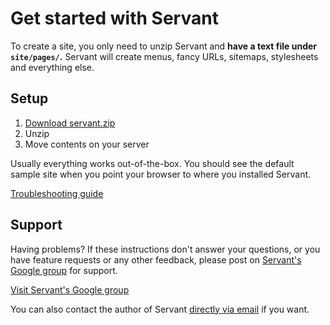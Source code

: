 
# Get started with Servant

To create a site, you only need to unzip Servant and **have a text file under `site/pages/`.** Servant will create menus, fancy URLs, sitemaps, stylesheets and everything else.

<!-- 
<div class="column six">
	<h3 class="reset-bottom"><a href="pages">Writing pages</a></h3>
	<p class="squeeze-top">Write pages in plain text or other formats. Add page-specific styles and behavior if you want.</p>
</div>
<div class="column six last">
	<h3 class="reset-bottom"><a href="site-settings">Site settings</a></h3>
	<p class="squeeze-top">Set your site's name, favicons, page order and more.</p>
</div>
<div class="clear"></div>

<div class="column six">
	<h3 class="reset-bottom"><a href="assets">Layout &amp; look</a></h3>
	<p class="squeeze-top">Learn how to use and extend different sample layouts and looks.</p>
</div>
<div class="column six last">
	<h3 class="reset-bottom"><a href="backend-actions">Backend actions</a></h3>
	<p class="squeeze-top">Understand the internals to write new functionality like image uploads or database access.</p>
</div>
<div class="clear"></div>
 -->


## Setup

1. [Download servant.zip](https://bitbucket.org/Eiskis/servant/get/default.zip)
2. Unzip
3. Move contents on your server

Usually everything works out-of-the-box. You should see the default sample site when you point your browser to where you installed Servant.

<a href="troubleshooting" class="button pull-left">Troubleshooting guide</a>



## Support

Having problems? If these instructions don't answer your questions, or you have feature requests or any other feedback, please post on <a href="https://groups.google.com/forum/?fromgroups#!forum/servantweb">Servant's Google group</a> for support.

<a href="https://groups.google.com/forum/?fromgroups#!forum/servantweb" class="button pull-left">Visit Servant's Google group</a>

You can also contact the author of Servant <a href="mailto:eiskis@gmail.com">directly via email</a> if you want.
